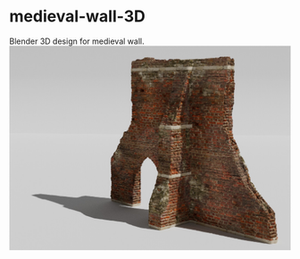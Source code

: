 # medieval-wall-3D
Blender 3D design for medieval wall.
![Image of Yaktocat](https://github.com/ambika-sharmaa/medieval-wall-3D/blob/master/wall.jpg)
